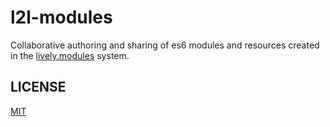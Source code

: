# l2l-modules

Collaborative authoring and sharing of es6 modules and resources created in the
[lively.modules](https://github.com/LivelyKernel/lively.modules) system.

## LICENSE

[MIT](LICENSE)
